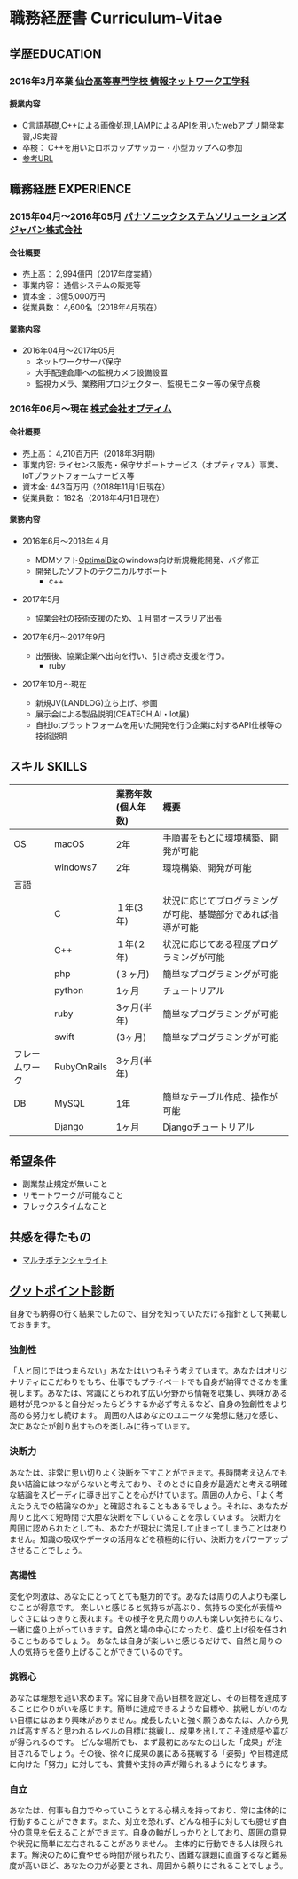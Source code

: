 # 職務経歴書 Curriculum-Vitae

## 学歴EDUCATION
### 2016年3月卒業   [仙台高等専門学校 情報ネットワーク工学科](https://www.sendai-nct.ac.jp/)
#### 授業内容
 * C言語基礎,C++による画像処理,LAMPによるAPIを用いたwebアプリ開発実習,JS実習
 * 卒検： C++を用いたロボカップサッカー・小型カップへの参加
  * [参考URL](https://www.youtube.com/watch?v=mKflWij246I)

## 職務経歴 EXPERIENCE
### 2015年04月〜2016年05月   [パナソニックシステムソリューションズジャパン株式会社](https://www.panasonic.com/jp/company/pssj/company.html)
#### 会社概要
* 売上高： 2,994億円（2017年度実績）  
* 事業内容： 通信システムの販売等  
* 資本金： 3億5,000万円  
* 従業員数： 4,600名（2018年4月現在）  

#### 業務内容
* 2016年04月〜2017年05月
  * ネットワークサーバ保守
  * 大手配達倉庫への監視カメラ設備設置
  * 監視カメラ、業務用プロジェクター、監視モニター等の保守点検

### 2016年06月〜現在   [株式会社オプティム](https://www.optim.co.jp/corporate/information)

#### 会社概要
* 売上高： 4,210百万円（2018年3月期）
* 事業内容: ライセンス販売・保守サポートサービス（オプティマル）事業、IoTプラットフォームサービス等
* 資本金: 443百万円（2018年11月1日現在）
* 従業員数：	182名（2018年4月1日現在）

#### 業務内容
* 2016年6月〜2018年４月
  * MDMソフト[OptimalBiz](https://www.optimalbiz.jp/)のwindows向け新規機能開発、バグ修正
  * 開発したソフトのテクニカルサポート
    * c++
    
* 2017年5月
  * 協業会社の技術支援のため、１月間オースラリア出張
  
* 2017年6月〜2017年9月
  * 出張後、協業企業へ出向を行い、引き続き支援を行う。
    * ruby
    
* 2017年10月〜現在
  * 新規JV(LANDLOG)立ち上げ、参画
  * 展示会による製品説明(CEATECH,AI・Iot展)
  * 自社Iotプラットフォームを用いた開発を行う企業に対するAPI仕様等の技術説明
  
## スキル SKILLS

|　|　|業務年数(個人年数)|概要|
|:--|:--|:--|:--|
|OS|macOS|2年|手順書をもとに環境構築、開発が可能|
||windows7|2年|環境構築、開発が可能|
|言語||||
||C|１年(3年)|状況に応じてプログラミングが可能、基礎部分であれば指導が可能|
||C++|１年(２年)|状況に応じてある程度プログラミングが可能|
||php|(３ヶ月)|簡単なプログラミングが可能|
||python|1ヶ月|チュートリアル|
||ruby|3ヶ月(半年)|簡単なプログラミングが可能|
||swift|(3ヶ月)|簡単なプログラミングが可能|
|フレームワーク|RubyOnRails|3ヶ月(半年)||
|DB|MySQL|1年|簡単なテーブル作成、操作が可能|
||Django|1ヶ月|Djangoチュートリアル|

## 希望条件
* 副業禁止規定が無いこと
* リモートワークが可能なこと
* フレックスタイムなこと

## 共感を得たもの
* [マルチポテンシャライト](https://www.ted.com/talks/emilie_wapnick_why_some_of_us_don_t_have_one_true_calling/transcript?language=ja)

## [グットポイント診断](https://next.rikunabi.com/goodpoint/)
自身でも納得の行く結果でしたので、自分を知っていただける指針として掲載しておきます。
 
### 独創性
「人と同じではつまらない」あなたはいつもそう考えています。あなたはオリジナリティにこだわりをもち、仕事でもプライベートでも自身が納得できるかを重視します。あなたは、常識にとらわれず広い分野から情報を収集し、興味がある題材が見つかると自分だったらどうするか必ず考えるなど、自身の独創性をより高める努力をし続けます。
周囲の人はあなたのユニークな発想に魅力を感じ、次にあなたが創り出すものを楽しみに待っています。

### 決断力
あなたは、非常に思い切りよく決断を下すことができます。長時間考え込んでも良い結論にはつながらないと考えており、そのときに自身が最適だと考える明確な結論をスピーディに導き出すことを心がけています。周囲の人から、「よく考えたうえでの結論なのか」と確認されることもあるでしょう。それは、あなたが周りと比べて短時間で大胆な決断を下していることを示しています。
決断力を周囲に認められたとしても、あなたが現状に満足して止まってしまうことはありません。知識の吸収やデータの活用などを積極的に行い、決断力をパワーアップさせることでしょう。

### 高揚性
変化や刺激は、あなたにとってとても魅力的です。あなたは周りの人よりも楽しむことが得意です。
楽しいと感じると気持ちが高ぶり、気持ちの変化が表情やしぐさにはっきりと表れます。その様子を見た周りの人も楽しい気持ちになり、一緒に盛り上がっていきます。自然と場の中心になったり、盛り上げ役を任されることもあるでしょう。
あなたは自身が楽しいと感じるだけで、自然と周りの人の気持ちを盛り上げることができているのです。

### 挑戦心
あなたは理想を追い求めます。常に自身で高い目標を設定し、その目標を達成することにやりがいを感じます。簡単に達成できるような目標や、挑戦しがいのない目標にはあまり興味がありません。成長したいと強く願うあなたは、人から見れば高すぎると思われるレベルの目標に挑戦し、成果を出してこそ達成感や喜びが得られるのです。
どんな場所でも、まず最初にあなたの出した「成果」が注目されるでしょう。その後、徐々に成果の裏にある挑戦する「姿勢」や目標達成に向けた「努力」に対しても、賞賛や支持の声が贈られるようになります。

### 自立
あなたは、何事も自力でやっていこうとする心構えを持っており、常に主体的に行動することができます。また、対立を恐れず、どんな相手に対しても臆せず自分の意見を伝えることができます。自身の軸がしっかりとしており、周囲の意見や状況に簡単に左右されることがありません。
主体的に行動できる人は限られます。解決のために費やせる時間が限られたり、困難な課題に直面するなど難易度が高いほど、あなたの力が必要とされ、周囲から頼りにされることでしょう。
